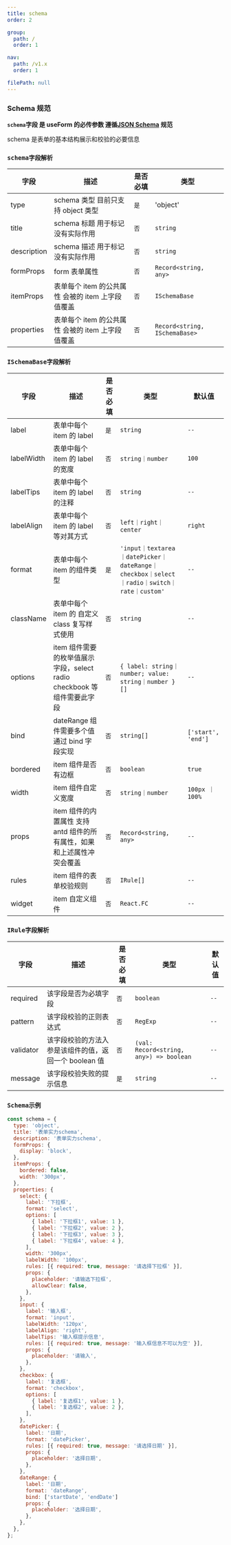 ```yaml
---
title: schema
order: 2

group:
  path: /
  order: 1

nav:
  path: /v1.x
  order: 1

filePath: null
---
```


### Schema 规范

**`schema`字段 是 useForm 的必传参数 遵循[JSON Schema](https://json-schema.apifox.cn/) 规范**

schema 是表单的基本结构展示和校验的必要信息

### `schema字段解析`

| 字段 | 描述 | 是否必填 | 类型 |
| --- | --- | --- | --- |
| type | schema 类型 目前只支持 object 类型 | `是` | 'object' |
| title | schema 标题 用于标记 没有实际作用 | `否` | `string` |
| description | schema 描述 用于标记 没有实际作用 | `否` | `string` |
| formProps | form 表单属性 | `否` | `Record<string, any>` |
| itemProps | 表单每个 item 的公共属性 会被的 item 上字段值覆盖 | `否` | `ISchemaBase` |
| properties | 表单每个 item 的公共属性 会被的 item 上字段值覆盖 | `否` | `Record<string, ISchemaBase>` |

### `ISchemaBase字段解析`

| 字段 | 描述 | 是否必填 | 类型 | 默认值 |
| --- | --- | --- | --- | --- |
| label | 表单中每个 item 的 label | `是` | `string` | `--` |
| labelWidth | 表单中每个 item 的 label 的宽度 | `否` | `string｜number` | `100` |
| labelTips | 表单中每个 item 的 label 的注释 | `否` | `string` | `--` |
| labelAlign | 表单中每个 item 的 label 等对其方式 | `否` | `left｜right｜center` | `right` |
| format | 表单中每个 item 的组件类型 | `是` | `'input｜textarea｜datePicker｜dateRange｜checkbox｜select｜radio｜switch｜rate｜custom'` | `--` |
| className | 表单中每个 item 的 自定义 class 复写样式使用 | `否` | `string` | `--` |
| options | item 组件需要的枚举值展示字段，select radio checkbook 等组件需要此字段 | `否` | `{ label: string｜number; value: string｜number }[]` | `--` |
| bind | dateRange 组件需要多个值 通过 bind 字段实现 | `否` | `string[]` | `['start', 'end']` |
| bordered | item 组件是否有边框 | `否` | `boolean` | `true` |
| width | item 组件自定义宽度 | `否` | `string｜number` | `100px ｜ 100%` |
| props | item 组件的内置属性 支持 antd 组件的所有属性，如果和上述属性冲突会覆盖 | `否` | `Record<string, any>` | `--` |
| rules | item 组件的表单校验规则 | `否` | `IRule[]` | `--` |
| widget | item 自定义组件 | `否` | `React.FC` | `--` |

### `IRule字段解析`

| 字段 | 描述 | 是否必填 | 类型 | 默认值 |
| --- | --- | --- | --- | --- |
| required | 该字段是否为必填字段 | `否` | `boolean` | `--` |
| pattern | 该字段校验的正则表达式 | `否` | `RegExp` | `--` |
| validator | 该字段校验的方法入参是该组件的值，返回一个 boolean 值 | `否` | `(val: Record<string, any>) => boolean` | `--` |
| message | 该字段校验失败的提示信息 | `是` | `string` | `--` |

### `Schema示例`

```js
const schema = {
  type: 'object',
  title: '表单实力schema',
  description: '表单实力schema',
  formProps: {
    display: 'block',
  },
  itemProps: {
    bordered: false,
    width: '300px',
  },
  properties: {
    select: {
      label: '下拉框',
      format: 'select',
      options: [
        { label: '下拉框1', value: 1 },
        { label: '下拉框2', value: 2 },
        { label: '下拉框3', value: 3 },
        { label: '下拉框4', value: 4 },
      ],
      width: '300px',
      labelWidth: '100px',
      rules: [{ required: true, message: '请选择下拉框' }],
      props: {
        placeholder: '请输选下拉框',
        allowClear: false,
      },
    },
    input: {
      label: '输入框',
      format: 'input',
      labelWidth: '120px',
      labelAlign: 'right',
      labelTips: '输入框提示信息',
      rules: [{ required: true, message: '输入框信息不可以为空' }],
      props: {
        placeholder: '请输入',
      },
    },
    checkbox: {
      label: '复选框',
      format: 'checkbox',
      options: [
        { label: '复选框1', value: 1 },
        { label: '复选框2', value: 2 },
      ],
    },
    datePicker: {
      label: '日期',
      format: 'datePicker',
      rules: [{ required: true, message: '请选择日期' }],
      props: {
        placeholder: '选择日期',
      },
    },
    dateRange: {
      label: '日期',
      format: 'dateRange',
      bind: ['startDate', 'endDate']
      props: {
        placeholder: '选择日期',
      },
    },
  },
};
```
